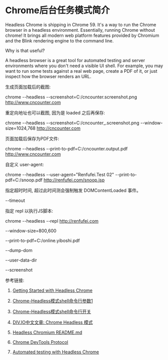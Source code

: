 # Chrome后台任务模式简介




Headless Chrome is shipping in Chrome 59. It's a way to run the Chrome browser in a headless environment. Essentially, running Chrome without chrome! It brings all modern web platform features provided by Chromium and the Blink rendering engine to the command line.

Why is that useful?

A headless browser is a great tool for automated testing and server environments where you don't need a visible UI shell. For example, you may want to run some tests against a real web page, create a PDF of it, or just inspect how the browser renders an URL.


生成页面加载后的截图:

chrome --headless --screenshot=C:/cncounter.screenshot.png  http://www.cncounter.com

重定向地址也可以截图, 因为是 loaded 之后再保存:

chrome --headless --screenshot=C:/cncounter_.screenshot.png  --window-size=1024,768 http://cncounter.com


页面加载后保存为PDF文件:

chrome --headless --print-to-pdf=C:/cncounter.output.pdf  http://www.cncounter.com


自定义 user-agent:

chrome --headless --user-agent="Renfufei.Test 02" --print-to-pdf=C:/snoop.pdf  http://renfufei.com/snoop.jsp


指定超时时间, 超过此时间测会强制触发 DOMContentLoaded 事件。 

--timeout

指定 repl 以执行JS脚本:

chrome --headless --repl http://renfufei.com


--window-size=800,600


--print-to-pdf=C:/online.yiboshi.pdf

--dump-dom


--user-data-dir

--screenshot









参考链接:

1. [Getting Started with Headless Chrome](https://developers.google.com/web/updates/2017/04/headless-chrome)

1. [Chrome-Headless模式shell命令行参数1](https://cs.chromium.org/chromium/src/headless/app/headless_shell.cc)

1. [Chrome-Headless模式shell命令行开关](https://cs.chromium.org/chromium/src/headless/app/headless_shell_switches.cc)

1. [DIV.IO中文文章: Chrome Headless 模式  ](https://div.io/topic/1978)

1. [Headless Chromium README.md](https://chromium.googlesource.com/chromium/src/+/master/headless/README.md)

1. [Chrome DevTools Protocol ](https://chromedevtools.github.io/devtools-protocol/)

1. [Automated testing with Headless Chrome](https://developers.google.com/web/updates/2017/06/headless-karma-mocha-chai)

